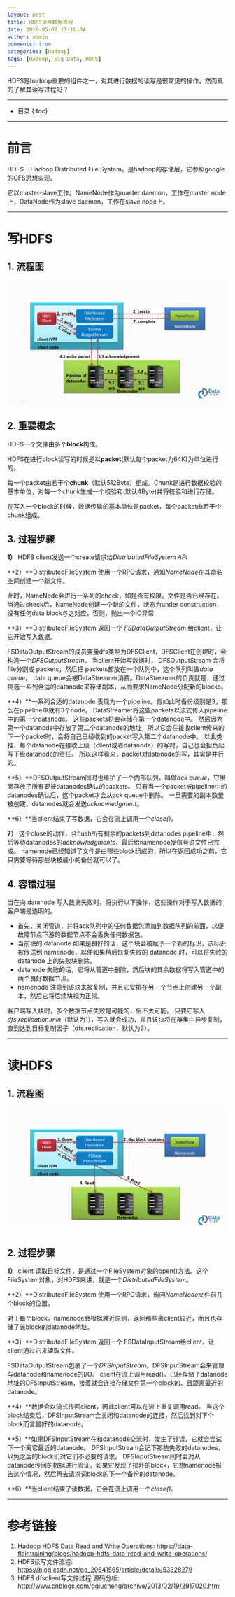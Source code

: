 ```yaml
---
layout: post
title: HDFS读写数据流程
date: 2018-05-02 17:16:04
author: admin
comments: true
categories: [Hadoop]
tags: [Hadoop, Big Data, HDFS]
---
```


HDFS是hadoop重要的组件之一，对其进行数据的读写是很常见的操作，然而真的了解其读写过程吗？

<!-- more -->
---



* 目录
{:toc}
---

# 前言

HDFS – Hadoop Distributed File System，是hadoop的存储层，它参照google的GFS思想实现。

它以master-slave工作。NameNode作为master daemon，工作在master node上，DataNode作为slave daemon，工作在slave node上。

---

# 写HDFS

## 1. 流程图

[![](/images/posts/Data-Write-Mechanism-in-HDFS.gif)](/images/posts/Data-Write-Mechanism-in-HDFS.gif)

## 2. 重要概念
HDFS一个文件由多个**block**构成。

HDFS在进行block读写的时候是以**packet**(默认每个packet为64K)为单位进行的。

每一个packet由若干个**chunk**（默认512Byte）组成。Chunk是进行数据校验的基本单位，对每一个chunk生成一个校验和(默认4Byte)并将校验和进行存储。

在写入一个block的时候，数据传输的基本单位是packet，每个packet由若干个chunk组成。

## 3. 过程步骤

**1）** HDFS client发送一个create请求给*DistributedFileSystem API*

**2）**DistributedFileSystem 使用一个RPC请求，通知*NameNode*在其命名空间创建一个新文件。

此时，NameNode会进行一系列的check，如是否有权限，文件是否已经存在。
当通过check后，NameNode创建一个新的文件，状态为under construction，没有任何data block与之对应，否则，抛出一个IO异常

**3）**DistributedFileSystem 返回一个 *FSDataOutputStream* 给client，让它开始写入数据。

   FSDataOutputStream的成员变量dfs类型为DFSClient，DFSClient在创建时，会构造一个*DFSOutputStream*。
   当client开始写数据时， DFSOutputStream 会将file分割成 packets，然后把 packets都放在一个队列中，这个队列叫做*data queue*。
   data queue会被DataStreamer消费。DataStreamer的负责就是，通过挑选一系列合适的datanode来存储副本，从而要求NameNode分配新的blocks。

**4）**一系列合适的datanode 表现为一个pipeline。假如此时备份级别是3，那么在pipeline中就有3个node。
   DataStreamer将这些packets以流式传入pipeline中的第一个datanode。
   这些packets将会存储在第一个datanode中。
   然后因为第一个datanode中存放了第二个datanode的地址，所以它会在接收client传来的下一个packet时，会将自己已经收到的packet写入第二个datanode中。
   以此类推，每个datanode在接收上级（client或者datanode）的写时，自己也会担负起写下级datanode的责任。
   所以这样看来，packet对datanode的写，其实是并行的。

**5）**DFSOutputStream同时也维护了一个内部队列，叫做*ack queue*，它里面存放了所有要被datanodes确认的packets。
   只有当一个packet被pipeline中的datanodes确认后，这个packet才会从ack queue中删除。
   一旦需要的副本数量被创建，datanodes就会发送*acknowledgment*。

**6）**当client结束了写数据，它会在流上调用一个*close()*。

**7）** 这个close的动作，会flush所有剩余的packets到datanodes pipeline中，然后等待datanodes的*acknowledgments*，最后给namenode发信号说文件已完成。
   namenode已经知道了文件是由哪些block组成的，所以在返回成功之前，它只需要等待那些块被最小的备份就可以了。

## 4. 容错过程

当在向 datanode 写入数据失败时，将执行以下操作，这些操作对于写入数据的客户端是透明的。
- 首先，关闭管道，并将ack队列中的任何数据包添加到数据队列的前面，以便故障节点下游的数据节点不会丢失任何数据包。
- 当前块的 datanode 如果是良好的话，这个块会被赋予一个新的标识，该标识被传送到 namenode，以便如果稍后恢复失败的 datanode 时，可以将失败的 datanode 上的失败块删除。
- datanode 失败的话，它将从管道中删除，然后块的其余数据将写入管道中的两个良好数据节点。
- namenode 注意到该块未被复制，并且它安排在另一个节点上创建另一个副本，然后它将后续块视为正常。

客户端写入块时，多个数据节点失败是可能的，但不太可能。
只要它写入*dfs.replication.min*（默认为1），写入就会成功，并且该块将在群集中异步复制，直到达到目标复制因子（dfs.replication，默认为3）。

---

# 读HDFS

## 1. 流程图

[![](/images/posts/Data-Read-Mechanism-in-HDFS.gif)](/images/posts/Data-Read-Mechanism-in-HDFS.gif)

## 2. 过程步骤

**1）** client 读取目标文件，是通过一个FileSystem对象的open()方法。这个FileSystem对象，对HDFS来讲，就是一个*DistributedFileSystem*。

**2）**DistributedFileSystem 使用一个RPC请求，询问*NameNode*文件前几个block的位置。

对于每个block，namenode会根据就近原则，返回那些离client较近，而且也存储了该block的datanode地址。

**3）**DistributedFileSystem 返回一个 FSDataInputStream给client，让client通过它来读取文件。

   FSDataOutputStream包裹了一个*DFSInputStream*。DFSInputStream会来管理与datanode和namenode的I/O。
   client在流上调用read()。已经存储了datanode地址的DFSInputStream，接着就会连接存储文件第一个block的、且距离最近的datanode。

**4）**数据会以流式传回client，因此client可以在流上重复调用read。
   当这个block结束后，DFSInputStream会关闭和datanode的连接，然后找到对下个block而言最好的datanode。

**5）**如果DFSInputStream在和datanode交流时，发生了错误，它就会尝试下一个离它最近的datanode。
    DFSInputStream会记下那些失败的datanodes，以免之后的block们对它们不必要的请求。
    DFSInputStream同时会对从datanode传回的数据进行验证。如果它发现了损坏的block，它想namenode报告这个情况，然后再去请求词block的下一个备份的datanode。

**6）**当client结束了读数据，它会在流上调用一个*close()*。


---

# 参考链接
1. Hadoop HDFS Data Read and Write Operations: <https://data-flair.training/blogs/hadoop-hdfs-data-read-and-write-operations/>
2. HDFS读写文件流程: <https://blog.csdn.net/qq_20641565/article/details/53328279>
3. HDFS dfsclient写文件过程 源码分析: <http://www.cnblogs.com/ggjucheng/archive/2013/02/19/2917020.html>